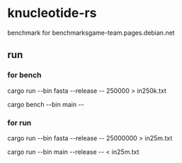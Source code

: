 # knucleotide-rs
benchmark for benchmarksgame-team.pages.debian.net

## run

### for bench
cargo run --bin fasta --release -- 250000 > in250k.txt

cargo bench --bin main --

### for run
cargo run --bin fasta --release -- 25000000 > in25m.txt

cargo run --bin main --release -- < in25m.txt
